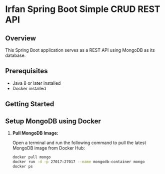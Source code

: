 # Irfan Spring Boot Simple CRUD REST API

## Overview

This Spring Boot application serves as a REST API using MongoDB as its database.

## Prerequisites

- Java 8 or later installed
- Docker installed

## Getting Started

## Setup MongoDB using Docker

1. **Pull MongoDB Image:**

   Open a terminal and run the following command to pull the latest MongoDB image from Docker Hub:

   ```bash
   docker pull mongo
   docker run -d -p 27017:27017 --name mongodb-container mongo
   docker ps